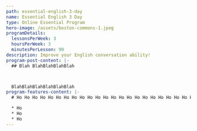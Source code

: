 ```yaml
---
path: essential-english-3-day
name: Essential English 3 Day
type: Online Essential Program
hero-image: /assets/boston-commons-1.jpeg
programDetails:
  lessonsPerWeek: 3
  hoursPerWeek: 3
  minutesPerLesson: 90
description: Improve your English conversation ability!
program-post-content: |-
  ## Blah BlahBlahBlahBlah



  BlahBlahBlahBlahBlahBlah
program-features-content: |-
  # Ho Ho Ho Ho Ho Ho Ho Ho Ho Ho Ho Ho Ho Ho Ho Ho Ho Ho Ho Ho Ho Ho Ho Ho Ho 

  * Ho 
  * Ho 
  * Ho
---
```


